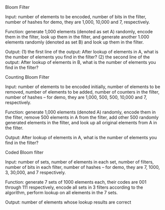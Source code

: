 Bloom Filter

Input: number of elements to be encoded, number of bits in the filter, number of hashes for demo, they are 1,000, 10,000 and 7, respectively.

Function: generate 1,000 elements (denoted as set A) randomly, encode them in the filter, look up them in the filter, and generate another 1.000 elements randomly (denoted
as set B) and look up them in the filter.

Output: (1) the first line of the output: After lookup of elements in A, what is the number of elements you find in the filter?
(2) the second line of the output: After lookup of elements in B, what is the number of elements you find in the filter?

Counting Bloom Filter

Input: number of elements to be encoded initially, number of elements to be removed, number of elements to be added, number of counters in the filter, number of hashes –
for demo, they are 1,000, 500, 500, 10,000 and 7, respectively.

Function: generate 1,000 elements (denoted A) randomly, encode them in the filter, remove 500 elements in A from the filter, add other 500 randomly generated elements in
the filter, and look up all original elements from A in the filter.

Output: After lookup of elements in A, what is the number of elements you find in the filter?

Coded Bloom filter

Input: number of sets, number of elements in each set, number of filters, number of bits in each filter, number of hashes – for demo, they are 7, 1000, 3, 30,000, and 7 respectively.

Function: generate 7 sets of 1000 elements each, their codes are 001 through 111 respectively, encode all sets in 3 filters according to the algorithm, perform lookup on all
elements in the 7 sets.

Output: number of elements whose lookup results are correct
